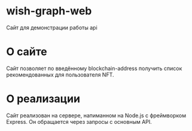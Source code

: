 # wish-graph-web
Сайт для демонстрации работы api

# О сайте
Сайт позволяет по введённому blockchain-address получить список рекомендованных для пользователя NFT.

# О реализации
Сайт реализован на сервере, напиманном на Node.js с фреймворком Express. Он обращается через запросы с основным API.
